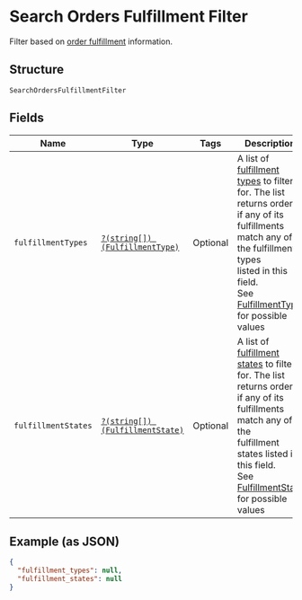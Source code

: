 
# Search Orders Fulfillment Filter

Filter based on [order fulfillment](../../doc/models/fulfillment.md) information.

## Structure

`SearchOrdersFulfillmentFilter`

## Fields

| Name | Type | Tags | Description | Getter | Setter |
|  --- | --- | --- | --- | --- | --- |
| `fulfillmentTypes` | [`?(string[]) (FulfillmentType)`](../../doc/models/fulfillment-type.md) | Optional | A list of [fulfillment types](../../doc/models/fulfillment-type.md) to filter<br>for. The list returns orders if any of its fulfillments match any of the fulfillment types<br>listed in this field.<br>See [FulfillmentType](#type-fulfillmenttype) for possible values | getFulfillmentTypes(): ?array | setFulfillmentTypes(?array fulfillmentTypes): void |
| `fulfillmentStates` | [`?(string[]) (FulfillmentState)`](../../doc/models/fulfillment-state.md) | Optional | A list of [fulfillment states](../../doc/models/fulfillment-state.md) to filter<br>for. The list returns orders if any of its fulfillments match any of the<br>fulfillment states listed in this field.<br>See [FulfillmentState](#type-fulfillmentstate) for possible values | getFulfillmentStates(): ?array | setFulfillmentStates(?array fulfillmentStates): void |

## Example (as JSON)

```json
{
  "fulfillment_types": null,
  "fulfillment_states": null
}
```

